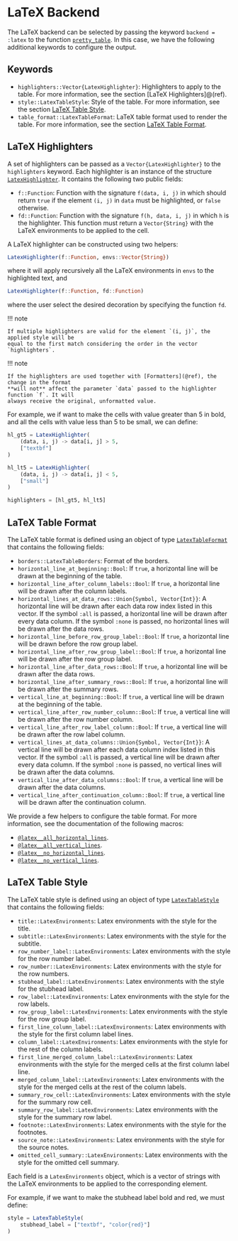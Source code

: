 # LaTeX Backend

The LaTeX backend can be selected by passing the keyword `backend = :latex` to the function
[`pretty_table`](@ref). In this case, we have the following additional keywords to configure
the output.

## Keywords

- `highlighters::Vector{LatexHighlighter}`: Highlighters to apply to the table. For more
    information, see the section [LaTeX Highlighters]@(ref).
- `style::LatexTableStyle`: Style of the table. For more information, see the section
    [LaTeX Table Style](@ref).
- `table_format::LatexTableFormat`: LaTeX table format used to render the table. For more
    information, see the section [LaTeX Table Format](@ref).

## LaTeX Highlighters

A set of highlighters can be passed as a `Vector{LatexHighlighter}` to the `highlighters`
keyword. Each highlighter is an instance of the structure [`LatexHighlighter`](@ref). It
contains the following two public fields:

- `f::Function`: Function with the signature `f(data, i, j)` in which should return `true`
    if the element `(i, j)` in `data` must be highlighted, or `false` otherwise.
- `fd::Function`: Function with the signature `f(h, data, i, j)` in which `h` is the
    highlighter. This function must return a `Vector{String}` with the LaTeX environments to
    be applied to the cell.

A LaTeX highlighter can be constructed using two helpers:

```julia
LatexHighlighter(f::Function, envs::Vector{String})
```

where it will apply recursively all the LaTeX environments in `envs` to the highlighted
text, and

```julia
LatexHighlighter(f::Function, fd::Function)
```

where the user select the desired decoration by specifying the function `fd`.

!!! note

    If multiple highlighters are valid for the element `(i, j)`, the applied style will be
    equal to the first match considering the order in the vector `highlighters`.

!!! note

    If the highlighters are used together with [Formatters](@ref), the change in the format
    **will not** affect the parameter `data` passed to the highlighter function `f`. It will
    always receive the original, unformatted value.

For example, we if want to make the cells with value greater than 5 in bold, and all the
cells with value less than 5 to be small, we can define:

```julia
hl_gt5 = LatexHighlighter(
    (data, i, j) -> data[i, j] > 5,
    ["textbf"]
)

hl_lt5 = LatexHighlighter(
    (data, i, j) -> data[i, j] < 5,
    ["small"]
)

highlighters = [hl_gt5, hl_lt5]
```

## LaTeX Table Format

The LaTeX table format is defined using an object of type [`LatexTableFormat`](@ref) that
contains the following fields:

- `borders::LatexTableBorders`: Format of the borders.
- `horizontal_line_at_beginning::Bool`: If `true`, a horizontal line will be drawn at the
    beginning of the table.
- `horizontal_line_after_column_labels::Bool`: If `true`, a horizontal line will be drawn
    after the column labels.
- `horizontal_lines_at_data_rows::Union{Symbol, Vector{Int}}`: A horizontal line will be
    drawn after each data row index listed in this vector. If the symbol `:all` is passed, a
    horizontal line will be drawn after every data column. If the symbol `:none` is passed,
    no horizontal lines will be drawn after the data rows.
- `horizontal_line_before_row_group_label::Bool`: If `true`, a horizontal line will be
    drawn before the row group label.
- `horizontal_line_after_row_group_label::Bool`: If `true`, a horizontal line will be
    drawn after the row group label.
- `horizontal_line_after_data_rows::Bool`: If `true`, a horizontal line will be drawn
    after the data rows.
- `horizontal_line_after_summary_rows::Bool`: If `true`, a horizontal line will be drawn
    after the summary rows.
- `vertical_line_at_beginning::Bool`: If `true`, a vertical line will be drawn at the
    beginning of the table.
- `vertical_line_after_row_number_column::Bool`: If `true`, a vertical line will be drawn
    after the row number column.
- `vertical_line_after_row_label_column::Bool`: If `true`, a vertical line will be drawn
    after the row label column.
- `vertical_lines_at_data_columns::Union{Symbol, Vector{Int}}`: A vertical line will be
    drawn after each data column index listed in this vector. If the symbol `:all` is
    passed, a vertical line will be drawn after every data column. If the symbol `:none` is
    passed, no vertical lines will be drawn after the data columns.
- `vertical_line_after_data_columns::Bool`: If `true`, a vertical line will be drawn after
    the data columns.
- `vertical_line_after_continuation_column::Bool`: If `true`, a vertical line will be
    drawn after the continuation column.

We provide a few helpers to configure the table format. For more information, see the
documentation of the following macros:

- [`@latex__all_horizontal_lines`](@ref).
- [`@latex__all_vertical_lines`](@ref).
- [`@latex__no_horizontal_lines`](@ref).
- [`@latex__no_vertical_lines`](@ref).

## LaTeX Table Style

The LaTeX table style is defined using an object of type [`LatexTableStyle`](@ref) that
contains the following fields:

- `title::LatexEnvironments`: Latex environments with the style for the title.
- `subtitle::LatexEnvironments`: Latex environments with the style for the subtitle.
- `row_number_label::LatexEnvironments`: Latex environments with the style for the row
    number label.
- `row_number::LatexEnvironments`: Latex environments with the style for the row numbers.
- `stubhead_label::LatexEnvironments`:  Latex environments with the style for the stubhead
    label.
- `row_label::LatexEnvironments`: Latex environments with the style for the row labels.
- `row_group_label::LatexEnvironments`: Latex environments with the style for the row group
    label.
- `first_line_column_label::LatexEnvironments`: Latex environments with the style for the
    first column label lines.
- `column_label::LatexEnvironments`: Latex environments with the style for the rest of the
    column labels.
- `first_line_merged_column_label::LatexEnvironments`: Latex environments with the style for
    the merged cells at the first column label line.
- `merged_column_label::LatexEnvironments`: Latex environments with the style for the merged
    cells at the rest of the column labels.
- `summary_row_cell::LatexEnvironments`: Latex environments with the style for the summary
    row cell.
- `summary_row_label::LatexEnvironments`: Latex environments with the style for the summary
    row label.
- `footnote::LatexEnvironments`: Latex environments with the style for the footnotes.
- `source_note::LatexEnvironments`: Latex environments with the style for the source notes.
- `omitted_cell_summary::LatexEnvironments`: Latex environments with the style for the
    omitted cell summary.

Each field is a `LatexEnvironments` object, which is a vector of strings with the LaTeX
environments to be applied to the corresponding element.

For example, if we want to make the stubhead label bold and red, we must define:

```julia
style = LatexTableStyle(
    stubhead_label = ["textbf", "color{red}"]
)
```
